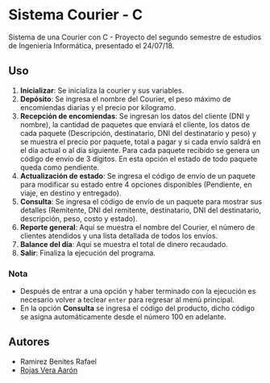 # Sistema Courier - C
Sistema de una Courier con C - Proyecto del segundo semestre de estudios de Ingeniería Informática, presentado el 24/07/18.

## Uso
1. **Inicializar**: Se inicializa la courier y sus variables.
2. **Depósito**: Se ingresa el nombre del Courier, el peso máximo de encomiendas diarias y el precio por kilogramo.
3. **Recepción de encomiendas**: Se ingresan los datos del cliente (DNI y nombre), la cantidad de paquetes que enviará el cliente, los datos de cada paquete (Descripción, destinatario, DNI del destinatario y peso) y se muestra el precio por paquete, total a pagar y si cada envío saldrá en el día actual o al día siguiente. Para cada paquete recibido se genera un código de envío de 3 dígitos. En esta opción el estado de todo paquete queda como pendiente.
4. **Actualización de estado**: Se ingresa el código de envío de un paquete para modificar su estado entre 4 opciones disponibles (Pendiente, en viaje, en destino y entregado).
5. **Consulta**: Se ingresa el código de envío de un paquete para mostrar sus detalles (Remitente, DNI del remitente, destinatario, DNI del destinatario, descripción, peso, costo y estado).
6. **Reporte general**: Aquí se muestra el nombre del Courier, el número de clientes atendidos y una lista detallada de todos los envíos.
7. **Balance del día**: Aquí se muestra el total de dinero recaudado.
9. **Salir**: Finaliza la ejecución del programa.

### Nota
- Después de entrar a una opción y haber terminado con la ejecución es necesario volver a teclear ```enter``` para regresar al menú principal.
- En la opción **Consulta** se ingresa el código del producto, dicho código se asigna automáticamente desde el número 100 en adelante.

## Autores
- Ramirez Benites Rafael
- [Rojas Vera Aarón](https://github.com/Aaron-Shrike)
